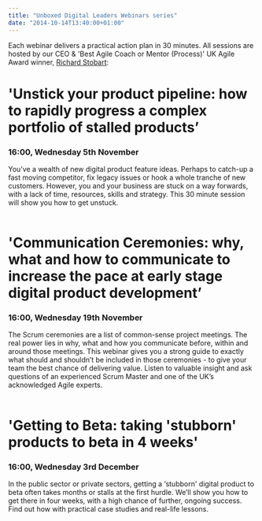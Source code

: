 ```yaml
---
title: "Unboxed Digital Leaders Webinars series"
date: "2014-10-14T13:40:00+01:00"
---
```


<p>Each webinar delivers a practical action plan in 30 minutes. All sessions are hosted by our CEO &amp; &#39;Best Agile Coach or Mentor (Process)&#39; UK Agile Award winner, <a href="http://people#richard-stobart">Richard Stobart</a>:</p>

<h1>'Unstick your product pipeline: how to rapidly progress a complex portfolio of stalled products’ </h1>
<h3>16:00, Wednesday 5th November</h3>

<p>You’ve a wealth of new digital product feature ideas. Perhaps to catch-up a fast moving competitor, fix legacy issues or hook a whole tranche of new customers. However, you and your business are stuck on a way forwards, with a lack of time, resources, skills and strategy. This 30 minute session will show you how to get unstuck.<br/>
<br/></p>

<h1>'Communication Ceremonies: why, what and how to communicate to increase the pace at early stage digital product development’  </h1>
<h3>16:00, Wednesday 19th November</h3>

<p>The Scrum ceremonies are a list of common-sense project meetings. The real power lies in why, what and how you communicate before, within and around those meetings. This webinar gives you a strong guide to exactly what should and shouldn’t be included in those ceremonies - to give your team the best chance of delivering value. Listen to valuable insight and ask questions of an experienced Scrum Master and one of the UK’s acknowledged Agile experts.<br/>
<br/></p>

<h1>'Getting to Beta: taking 'stubborn' products to beta in 4 weeks'</h1>
<h3>16:00, Wednesday 3rd December</h3>

<p>In the public sector or private sectors, getting a ‘stubborn&#39; digital product to beta often takes months or stalls at the first hurdle. We’ll show you how to get there in four weeks, with a high chance of further, ongoing success. Find out how with practical case studies and real-life lessons.<br/>
<br/></p>
